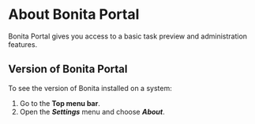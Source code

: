 # About Bonita Portal
Bonita Portal gives you access to a basic task preview and administration features.

## Version of Bonita Portal
To see the version of Bonita installed on a system:

1. Go to the **Top menu bar**.
2. Open the _**Settings**_ menu and choose _**About**_.
